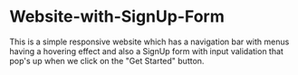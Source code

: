 # Website-with-SignUp-Form

This is a simple responsive website which has a navigation bar with menus having a hovering effect and also a SignUp form with input validation that pop's up when we click on the "Get Started" button.
